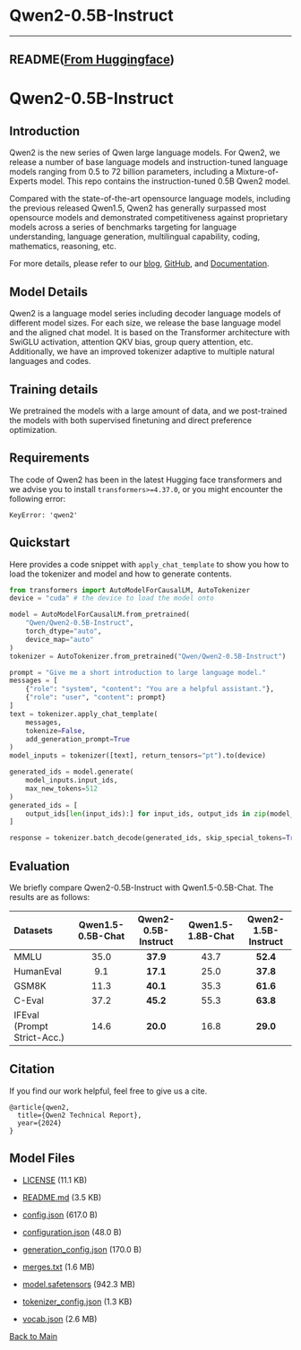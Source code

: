 
# Qwen2-0.5B-Instruct
---


## README([From Huggingface](https://huggingface.co/Qwen/Qwen2-0.5B-Instruct))



# Qwen2-0.5B-Instruct

## Introduction

Qwen2 is the new series of Qwen large language models. For Qwen2, we release a number of base language models and instruction-tuned language models ranging from 0.5 to 72 billion parameters, including a Mixture-of-Experts model. This repo contains the instruction-tuned 0.5B Qwen2 model.

Compared with the state-of-the-art opensource language models, including the previous released Qwen1.5, Qwen2 has generally surpassed most opensource models and demonstrated competitiveness against proprietary models across a series of benchmarks targeting for language understanding, language generation, multilingual capability, coding, mathematics, reasoning, etc.

For more details, please refer to our [blog](https://qwenlm.github.io/blog/qwen2/), [GitHub](https://github.com/QwenLM/Qwen2), and [Documentation](https://qwen.readthedocs.io/en/latest/).
<br>

## Model Details
Qwen2 is a language model series including decoder language models of different model sizes. For each size, we release the base language model and the aligned chat model. It is based on the Transformer architecture with SwiGLU activation, attention QKV bias, group query attention, etc. Additionally, we have an improved tokenizer adaptive to multiple natural languages and codes.

## Training details
We pretrained the models with a large amount of data, and we post-trained the models with both supervised finetuning and direct preference optimization.


## Requirements
The code of Qwen2 has been in the latest Hugging face transformers and we advise you to install `transformers>=4.37.0`, or you might encounter the following error:
```
KeyError: 'qwen2'
```

## Quickstart

Here provides a code snippet with `apply_chat_template` to show you how to load the tokenizer and model and how to generate contents.

```python
from transformers import AutoModelForCausalLM, AutoTokenizer
device = "cuda" # the device to load the model onto

model = AutoModelForCausalLM.from_pretrained(
    "Qwen/Qwen2-0.5B-Instruct",
    torch_dtype="auto",
    device_map="auto"
)
tokenizer = AutoTokenizer.from_pretrained("Qwen/Qwen2-0.5B-Instruct")

prompt = "Give me a short introduction to large language model."
messages = [
    {"role": "system", "content": "You are a helpful assistant."},
    {"role": "user", "content": prompt}
]
text = tokenizer.apply_chat_template(
    messages,
    tokenize=False,
    add_generation_prompt=True
)
model_inputs = tokenizer([text], return_tensors="pt").to(device)

generated_ids = model.generate(
    model_inputs.input_ids,
    max_new_tokens=512
)
generated_ids = [
    output_ids[len(input_ids):] for input_ids, output_ids in zip(model_inputs.input_ids, generated_ids)
]

response = tokenizer.batch_decode(generated_ids, skip_special_tokens=True)[0]
```

## Evaluation

We briefly compare Qwen2-0.5B-Instruct with Qwen1.5-0.5B-Chat. The results are as follows:

| Datasets | Qwen1.5-0.5B-Chat | **Qwen2-0.5B-Instruct** | Qwen1.5-1.8B-Chat | **Qwen2-1.5B-Instruct** |
| :--- | :---: | :---: | :---: | :---: |
| MMLU | 35.0 | **37.9** | 43.7 | **52.4** |
| HumanEval | 9.1 | **17.1** | 25.0 | **37.8** |
| GSM8K | 11.3 | **40.1** | 35.3 | **61.6** |
| C-Eval | 37.2 | **45.2** | 55.3 | **63.8** |
| IFEval (Prompt Strict-Acc.) | 14.6 | **20.0** | 16.8 | **29.0** |

## Citation

If you find our work helpful, feel free to give us a cite.

```
@article{qwen2,
  title={Qwen2 Technical Report},
  year={2024}
}
```



## Model Files

- [LICENSE](https://paddlenlp.bj.bcebos.com/models/community/Qwen/Qwen2-0.5B-Instruct/LICENSE) (11.1 KB)

- [README.md](https://paddlenlp.bj.bcebos.com/models/community/Qwen/Qwen2-0.5B-Instruct/README.md) (3.5 KB)

- [config.json](https://paddlenlp.bj.bcebos.com/models/community/Qwen/Qwen2-0.5B-Instruct/config.json) (617.0 B)

- [configuration.json](https://paddlenlp.bj.bcebos.com/models/community/Qwen/Qwen2-0.5B-Instruct/configuration.json) (48.0 B)

- [generation_config.json](https://paddlenlp.bj.bcebos.com/models/community/Qwen/Qwen2-0.5B-Instruct/generation_config.json) (170.0 B)

- [merges.txt](https://paddlenlp.bj.bcebos.com/models/community/Qwen/Qwen2-0.5B-Instruct/merges.txt) (1.6 MB)

- [model.safetensors](https://paddlenlp.bj.bcebos.com/models/community/Qwen/Qwen2-0.5B-Instruct/model.safetensors) (942.3 MB)

- [tokenizer_config.json](https://paddlenlp.bj.bcebos.com/models/community/Qwen/Qwen2-0.5B-Instruct/tokenizer_config.json) (1.3 KB)

- [vocab.json](https://paddlenlp.bj.bcebos.com/models/community/Qwen/Qwen2-0.5B-Instruct/vocab.json) (2.6 MB)


[Back to Main](../../)